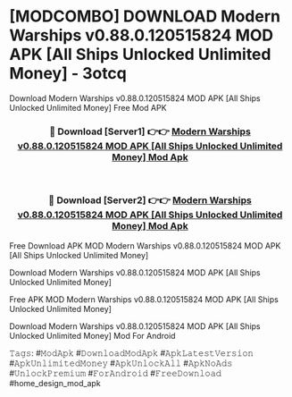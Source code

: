 # [MODCOMBO] DOWNLOAD Modern Warships v0.88.0.120515824 MOD APK [All Ships Unlocked Unlimited Money] - 3otcq
Download Modern Warships v0.88.0.120515824 MOD APK [All Ships Unlocked Unlimited Money] Free Mod APK

<div align="center">
<h3>🔴 Download [Server1] 👉👉 <a href="https://apk-comot.site?title=Modern_Warships_v0.88.0.120515824_MOD_APK_[All_Ships_Unlocked_Unlimited_Money]">Modern Warships v0.88.0.120515824 MOD APK [All Ships Unlocked Unlimited Money] Mod Apk</a></h3><br>

<h3>🔴 Download [Server2] 👉👉 <a href="https://apk-comot.site?title=Modern_Warships_v0.88.0.120515824_MOD_APK_[All_Ships_Unlocked_Unlimited_Money]">Modern Warships v0.88.0.120515824 MOD APK [All Ships Unlocked Unlimited Money] Mod Apk</a></h3>
</div>


Free Download APK MOD Modern Warships v0.88.0.120515824 MOD APK [All Ships Unlocked Unlimited Money]

Download Modern Warships v0.88.0.120515824 MOD APK [All Ships Unlocked Unlimited Money] 

Free APK MOD Modern Warships v0.88.0.120515824 MOD APK [All Ships Unlocked Unlimited Money] 

Download Modern Warships v0.88.0.120515824 MOD APK [All Ships Unlocked Unlimited Money] Mod For Android

𝚃𝚊𝚐𝚜: #𝙼𝚘𝚍𝙰𝚙𝚔 #𝙳𝚘𝚠𝚗𝚕𝚘𝚊𝚍𝙼𝚘𝚍𝙰𝚙𝚔 #𝙰𝚙𝚔𝙻𝚊𝚝𝚎𝚜𝚝𝚅𝚎𝚛𝚜𝚒𝚘𝚗 #𝙰𝚙𝚔𝚄𝚗𝚕𝚒𝚖𝚒𝚝𝚎𝚍𝙼𝚘𝚗𝚎𝚢 #𝙰𝚙𝚔𝚄𝚗𝚕𝚘𝚌𝚔𝙰𝚕𝚕 #𝙰𝚙𝚔𝙽𝚘𝙰𝚍𝚜 #𝚄𝚗𝚕𝚘𝚌𝚔𝙿𝚛𝚎𝚖𝚒𝚞𝚖 #𝙵𝚘𝚛𝙰𝚗𝚍𝚛𝚘𝚒𝚍 #𝙵𝚛𝚎𝚎𝙳𝚘𝚠𝚗𝚕𝚘𝚊𝚍 #home_design_mod_apk